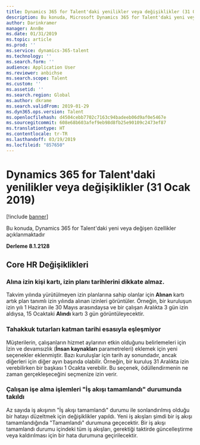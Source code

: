 ```yaml
---
title: Dynamics 365 for Talent'daki yenilikler veya değişiklikler (31 Ocak 2019)
description: Bu konuda, Microsoft Dynamics 365 for Talent'daki yeni veya değişen özellikler açıklanmaktadır.
author: Darinkramer
manager: AnnBe
ms.date: 01/31/2019
ms.topic: article
ms.prod: ''
ms.service: dynamics-365-talent
ms.technology: ''
ms.search.form: ''
audience: Application User
ms.reviewer: anbichse
ms.search.scope: Talent
ms.custom: ''
ms.assetid: ''
ms.search.region: Global
ms.author: dkrame
ms.search.validFrom: 2019-01-29
ms.dyn365.ops.version: Talent
ms.openlocfilehash: d4504cebb7702c7163c94badeeb06d9af0e5467e
ms.sourcegitcommit: 608e68b603afef9eb98d8fb25e90109c2473ef87
ms.translationtype: HT
ms.contentlocale: tr-TR
ms.lasthandoff: 03/19/2019
ms.locfileid: "857650"
---
```

# <a name="whats-new-or-changed-in-dynamics-365-for-talent-january-31-2019"></a>Dynamics 365 for Talent'daki yenilikler veya değişiklikler (31 Ocak 2019)

[!include [banner](includes/banner.md)]

Bu konuda, Dynamics 365 for Talent'daki yeni veya değişen özellikler açıklanmaktadır

**Derleme 8.1.2128**

## <a name="core-hr-changes"></a>Core HR Değişiklikleri

### <a name="time-off-taken-on-leave-people-card-doesnt-consider-leave-plan-dates"></a>Alına izin kişi kartı, izin planı tarihlerini dikkate almaz.
Takvim yılında yürütülmeyen izin planlarına sahip olanlar için **Alınan** kartı artık plan tanımlı izin yılında alınan izinleri görüntüler. Örneğin, bir kuruluşun izin yılı 1 Haziran ile 30 Mayıs arasındaysa ve bir çalışan Aralıkta 3 gün izin aldıysa, 15 Ocaktaki **Alındı** kartı 3 gün görüntüleyecektir. 

### <a name="accrual-amounts-not-matching-tier-date-basis"></a>Tahakkuk tutarları katman tarihi esasıyla eşleşmiyor
Müşterilerin, çalışanların hizmet aylarının etkin olduğunu belirlemeleri için İzin ve devamsızlık (**İnsan kaynakları** parametreleri) eklemek için yeni seçenekler eklenmiştir. Bazı kuruluşlar için tarih ay sonundadır, ancak diğerleri için diğer ayın başında olabilir. Örneğin, bir kuruluş 31 Aralıkta izin verebilirken bir başkası 1 Ocakta verebilir. Bu seçenek, ödüllendirmenin ne zaman gerçekleşeceğini seçmenize izin verir. 

### <a name="worker-hire-actions-are-stuck-in-workflow-complete-state"></a>Çalışan işe alma işlemleri "İş akışı tamamlandı" durumunda takıldı
Az sayıda iş akışının "İş akışı tamamlandı" durumu ile sonlandırılmış olduğu bir hatayı düzeltmek için değişiklikler yapıldı. Yeni iş akışları şimdi bir iş akışı tamamlandığında "Tamamlandı" durumuna geçecektir. Bir iş akışı tamamlandı durumu içindeki tüm iş akışları, gerektiği taktirde güncelleştirme veya kaldırılması için bir hata durumuna geçirilecektir. 
